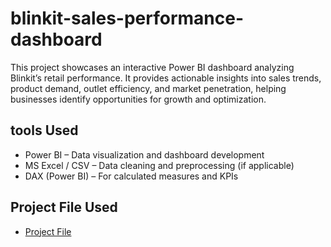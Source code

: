 # blinkit-sales-performance-dashboard
This project showcases an interactive Power BI dashboard analyzing Blinkit’s retail performance. It provides actionable insights into sales trends, product demand, outlet efficiency, and market penetration, helping businesses identify opportunities for growth and optimization.
## tools Used
- Power BI – Data visualization and dashboard development
- MS Excel / CSV – Data cleaning and preprocessing (if applicable)
- DAX (Power BI) – For calculated measures and KPIs
## Project File Used
- <a href="https://github.com/Dakshsingh1304/blinkit-sales-performance-dashboard/blob/main/BlinkIT%20Project.pbix">Project File</a>
